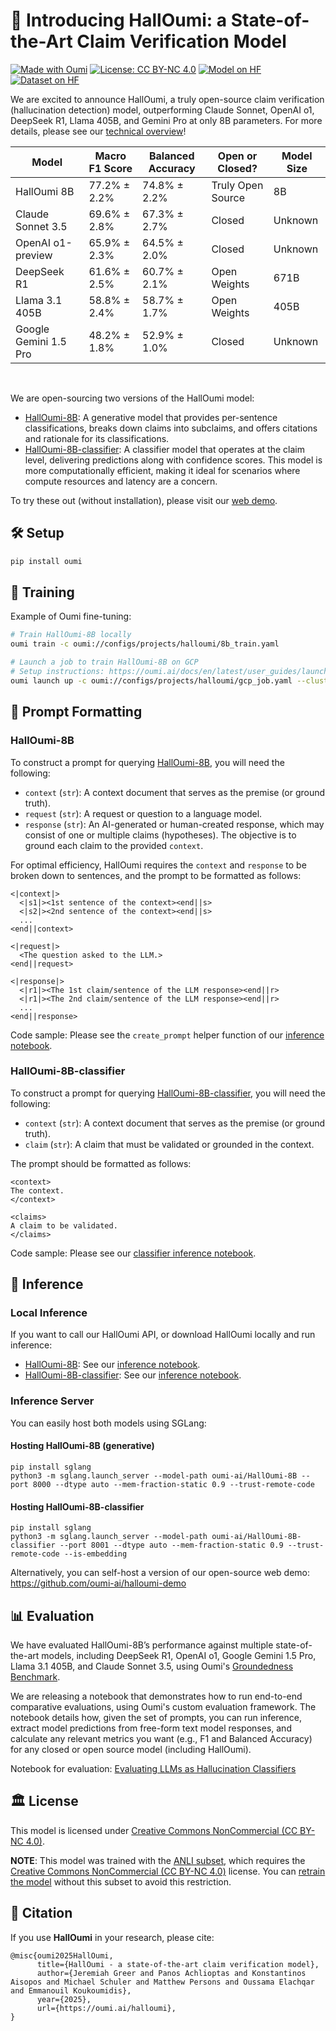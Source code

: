 # 🧀 Introducing HallOumi: a State-of-the-Art Claim Verification Model

[![Made with Oumi](https://badgen.net/badge/Made%20with/Oumi/%23085CFF?icon=https%3A%2F%2Foumi.ai%2Flogo_dark.svg)](https://github.com/oumi-ai/oumi)
[![License: CC BY-NC 4.0](https://img.shields.io/badge/License-CC_BY--NC_4.0-lightgrey.svg)](https://creativecommons.org/licenses/by-nc/4.0/)
[![Model on HF](https://huggingface.co/datasets/huggingface/badges/resolve/main/model-on-hf-sm-dark.svg)](https://huggingface.co/oumi-ai/HallOumi-8B)
[![Dataset on HF](https://huggingface.co/datasets/huggingface/badges/resolve/main/dataset-on-hf-sm-dark.svg)](https://huggingface.co/collections/oumi-ai/halloumi-67ecccf60fa98a079ea41ea1)

We are excited to announce HallOumi, a truly open-source claim verification (hallucination detection) model, outperforming Claude Sonnet, OpenAI o1, DeepSeek R1, Llama 405B, and Gemini Pro at only 8B parameters. For more details, please see our [technical overview](https://oumi.ai/blog/posts/introducing-halloumi)!

| Model | Macro F1 Score | Balanced Accuracy | Open or Closed? | Model Size |
|-------|----------------|-------------------|----------------|------------|
| HallOumi 8B | 77.2% ± 2.2% | 74.8% ± 2.2% | Truly Open Source | 8B |
| Claude Sonnet 3.5 | 69.6% ± 2.8% | 67.3% ± 2.7% | Closed | Unknown |
| OpenAI o1-preview | 65.9% ± 2.3% | 64.5% ± 2.0% | Closed | Unknown |
| DeepSeek R1 | 61.6% ± 2.5% | 60.7% ± 2.1% | Open Weights | 671B |
| Llama 3.1 405B | 58.8% ± 2.4% | 58.7% ± 1.7% | Open Weights | 405B |
| Google Gemini 1.5 Pro | 48.2% ± 1.8% | 52.9% ± 1.0% | Closed | Unknown |
<br>

We are open-sourcing two versions of the HallOumi model:
- [HallOumi-8B](https://huggingface.co/oumi-ai/HallOumi-8B): A generative model that provides per-sentence classifications, breaks down claims into subclaims, and offers citations and rationale for its classifications.
- [HallOumi-8B-classifier](https://huggingface.co/oumi-ai/HallOumi-8B-classifier): A classifier model that operates at the claim level, delivering predictions along with confidence scores. This model is more computationally efficient, making it ideal for scenarios where compute resources and latency are a concern.

To try these out (without installation), please visit our [web demo](https://oumi.ai/halloumi-demo).

## 🛠 Setup

```bash
pip install oumi
```

## 🚀 Training

Example of Oumi fine-tuning:

```bash
# Train HallOumi-8B locally
oumi train -c oumi://configs/projects/halloumi/8b_train.yaml

# Launch a job to train HallOumi-8B on GCP
# Setup instructions: https://oumi.ai/docs/en/latest/user_guides/launch/launch.html
oumi launch up -c oumi://configs/projects/halloumi/gcp_job.yaml --cluster halloumi-8b-sft
```

## 🔄 Prompt Formatting

### HallOumi-8B

To construct a prompt for querying [HallOumi-8B](https://huggingface.co/oumi-ai/HallOumi-8B), you will need the following:

- `context` (`str`): A context document that serves as the premise (or ground truth).
- `request` (`str`): A request or question to a language model.
- `response` (`str`): An AI-generated or human-created response, which may consist of one or multiple claims (hypotheses). The objective is to ground each claim to the provided `context`.

For optimal efficiency, HallOumi requires the `context` and `response` to be broken down to sentences, and the prompt to be formatted as follows:

```
<|context|>
  <|s1|><1st sentence of the context><end||s>
  <|s2|><2nd sentence of the context><end||s>
  ...
<end||context>

<|request|>
  <The question asked to the LLM.>
<end||request>

<|response|>
  <|r1|><The 1st claim/sentence of the LLM response><end||r>
  <|r1|><The 2nd claim/sentence of the LLM response><end||r>
  ...
<end||response>
```

<!-- FIXME: HF prompt formatting does not seem up-to-date: https://huggingface.co/datasets/oumi-ai/oumi-groundedness-benchmark -->

Code sample: Please see the `create_prompt` helper function of our [inference notebook](https://github.com/oumi-ai/oumi/blob/main/configs/projects/halloumi/halloumi_inference_notebook.ipynb).

### HallOumi-8B-classifier

To construct a prompt for querying [HallOumi-8B-classifier](https://huggingface.co/oumi-ai/HallOumi-8B-classifier), you will need the following:

- `context` (`str`): A context document that serves as the premise (or ground truth).
- `claim` (`str`): A claim that must be validated or grounded in the context.

The prompt should be formatted as follows:

```
<context>
The context.
</context>

<claims>
A claim to be validated.
</claims>
```

Code sample: Please see our [classifier inference notebook](https://github.com/oumi-ai/oumi/blob/main/configs/projects/halloumi/halloumi_classifier_inference_notebook.ipynb).

## 🤖 Inference

### Local Inference

If you want to call our HallOumi API, or download HallOumi locally and run inference:
- [HallOumi-8B](https://huggingface.co/oumi-ai/HallOumi-8B): See our [inference notebook](https://github.com/oumi-ai/oumi/blob/main/configs/projects/halloumi/halloumi_inference_notebook.ipynb).
- [HallOumi-8B-classifier](https://huggingface.co/oumi-ai/HallOumi-8B-classifier): See our [inference notebook](https://github.com/oumi-ai/oumi/blob/main/configs/projects/halloumi/halloumi_classifier_inference_notebook.ipynb).

### Inference Server

You can easily host both models using SGLang:

#### Hosting HallOumi-8B (generative)
```shell
pip install sglang
python3 -m sglang.launch_server --model-path oumi-ai/HallOumi-8B --port 8000 --dtype auto --mem-fraction-static 0.9 --trust-remote-code
```

#### Hosting HallOumi-8B-classifier

```shell
pip install sglang
python3 -m sglang.launch_server --model-path oumi-ai/HallOumi-8B-classifier --port 8001 --dtype auto --mem-fraction-static 0.9 --trust-remote-code --is-embedding
```

Alternatively, you can self-host a version of our open-source web demo:
https://github.com/oumi-ai/halloumi-demo

## 📊 Evaluation

We have evaluated HallOumi-8B’s performance against multiple state-of-the-art models, including DeepSeek R1, OpenAI o1, Google Gemini 1.5 Pro, Llama 3.1 405B, and Claude Sonnet 3.5, using Oumi's [Groundedness Benchmark](https://huggingface.co/datasets/oumi-ai/oumi-groundedness-benchmark).

We are releasing a notebook that demonstrates how to run end-to-end comparative evaluations, using Oumi's custom evaluation framework. The notebook details how, given the set of prompts, you can run inference, extract model predictions from free-form text model responses, and calculate any relevant metrics you want (e.g., F1 and Balanced Accuracy) for any closed or open source model (including HallOumi).

Notebook for evaluation: [Evaluating LLMs as Hallucination Classifiers](https://github.com/oumi-ai/oumi/blob/main/configs/projects/halloumi/halloumi_eval_notebook.ipynb)

## 🏛️ License

This model is licensed under [Creative Commons NonCommercial (CC BY-NC 4.0)](https://creativecommons.org/licenses/by-nc/4.0/legalcode).

**NOTE**: This model was trained with the [ANLI subset](https://huggingface.co/datasets/oumi-ai/oumi-anli-subset), which requires the [Creative Commons NonCommercial (CC BY-NC 4.0)](https://creativecommons.org/licenses/by-nc/4.0/legalcode) license. You can [retrain the model](https://github.com/oumi-ai/oumi/blob/main/configs/projects/halloumi/8b_train.yaml) without this subset to avoid this restriction.



## 📖 Citation

If you use **HallOumi** in your research, please cite:

```
@misc{oumi2025HallOumi,
      title={HallOumi - a state-of-the-art claim verification model},
      author={Jeremiah Greer and Panos Achlioptas and Konstantinos Aisopos and Michael Schuler and Matthew Persons and Oussama Elachqar and Emmanouil Koukoumidis},
      year={2025},
      url={https://oumi.ai/halloumi},
}
```
